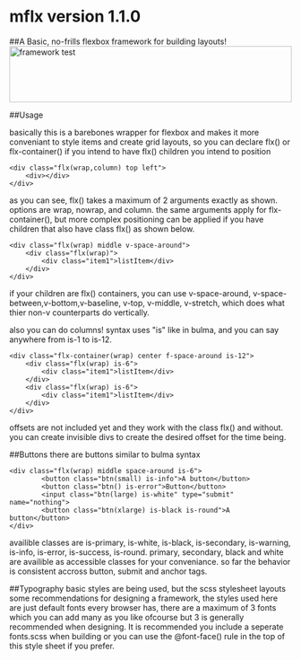 # mflx version 1.1.0

##A Basic, no-frills flexbox framework for building layouts!
<img src="test.html.png" alt="framework test" title="a test of the framework :D" width="100%" height="100" />

##Usage

basically this is a barebones wrapper for flexbox and makes it more conveniant to style items and create grid layouts, so you can declare flx() or flx-container() if you intend to have flx() children you intend to position

> 
	<div class="flx(wrap,column) top left"> 
		<div></div>
	</div>
>

as you can see, flx() takes a maximum of 2 arguments exactly as shown. options are wrap, nowrap, and column.
the same arguments apply for flx-container(), but more complex positioning can be applied if you have children 
that also have class flx() as shown below.
> 
	<div class="flx(wrap) middle v-space-around">
		<div class="flx(wrap)">
			<div class="item1">listItem</div>
		</div>
	</div>
>

if your children are flx() containers, you can use v-space-around, v-space-between,v-bottom,v-baseline,
v-top, v-middle, v-stretch, which does what thier non-v counterparts do vertically. 

also you can do columns! syntax uses "is" like in bulma, and you can say anywhere from is-1 to is-12. 
> 
	<div class="flx-container(wrap) center f-space-around is-12">
		<div class="flx(wrap) is-6">
			<div class="item1">listItem</div>
		</div>
		<div class="flx(wrap) is-6">
			<div class="item1">listItem</div>
		</div>
	</div>
>

offsets are not included yet and they work with the class flx() and without. you can create invisible divs to create the desired offset for the time being.

##Buttons
there are buttons similar to bulma syntax
> 
	<div class="flx(wrap) middle space-around is-6">
			<button class="btn(small) is-info">A button</button>
			<button class="btn() is-error">Button</button>
			<input class="btn(large) is-white" type="submit" name="nothing">
			<button class="btn(xlarge) is-black is-round">A button</button>
	</div>
>

availible classes are is-primary, is-white, is-black, is-secondary, is-warning, is-info, is-error, is-success,
is-round. primary, secondary, black and white are availible as accessible classes for your conveniance. so far
the behavior is consistent accross button, submit and anchor tags.

##Typography
basic styles are being used, but the scss stylesheet layouts some recommendations for designing a framework,
the styles used here are just default fonts every browser has, there are a maximum of 3 fonts which you can add
many as you like ofcourse but 3 is generally recommended when designing. It is recommended you include a seperate fonts.scss when building or you can use the @font-face() rule in the top of this style sheet if you prefer.
